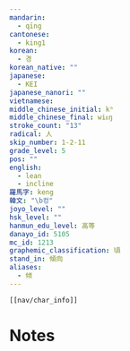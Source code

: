 ```yaml
---
mandarin:
  - qīng
cantonese:
  - king1
korean:
  - 경
korean_native: ""
japanese:
  - KEI
japanese_nanori: ""
vietnamese:
middle_chinese_initial: kʰ
middle_chinese_final: wiᴇŋ
stroke_count: "13"
radical: 人
skip_number: 1-2-11
grade_level: 5
pos: ""
english:
  - lean
  - incline
羅馬字: keng
韓文: "\b컹"
joyo_level: ""
hsk_level: ""
hanmun_edu_level: 高等
danayo_id: 5105
mc_id: 1213
graphemic_classification: 頃
stand_in: 傾向
aliases:
  - 倾
---
```

```meta-bind-embed
[[nav/char_info]]
```

# Notes
